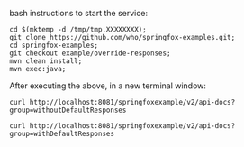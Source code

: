 bash instructions to start the service:

```
cd $(mktemp -d /tmp/tmp.XXXXXXXX);
git clone https://github.com/who/springfox-examples.git;
cd springfox-examples;
git checkout example/override-responses;
mvn clean install;
mvn exec:java;
```

After executing the above, in a new terminal window:

`curl http://localhost:8081/springfoxexample/v2/api-docs?group=withoutDefaultResponses`

`curl http://localhost:8081/springfoxexample/v2/api-docs?group=withDefaultResponses`





